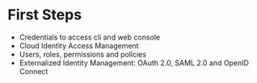 # First Steps

* Credentials to access cli and web console
* Cloud Identity Access Management
* Users, roles, permissions and policies
* Externalized Identity Management: OAuth 2.0, SAML 2.0 and OpenID Connect



